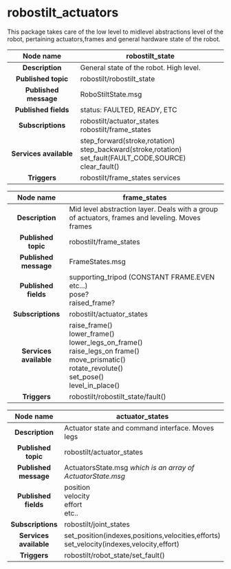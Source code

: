 # robostilt_actuators

This package takes care of the low level to midlevel abstractions level of the robot, pertaining actuators,frames and general hardware state of the robot. 

|       Node name        | robostilt_state                                              |
| :--------------------: | ------------------------------------------------------------ |
|    **Description**     | General state of the robot. High level.                      |
|  **Published topic**   | robostilt/robostilt_state                                    |
| **Published message**  | RoboStiltState.msg                                           |
|  **Published fields**  | status: FAULTED, READY, ETC                                  |
|   **Subscriptions**    | robostilt/actuator_states<br />robostilt/frame_states        |
| **Services available** | step_forward(stroke,rotation) <br>step_backward(stroke,rotation) <br />set_fault(FAULT_CODE,SOURCE) clear_fault() |
|      **Triggers**      | robostilt/frame_states services                              |



|       Node name        | frame_states                                                 |
| :--------------------: | ------------------------------------------------------------ |
|    **Description**     | Mid level abstraction layer. Deals with a group of actuators, frames and leveling. Moves frames |
|  **Published topic**   | robostilt/frame_states                                       |
| **Published message**  | FrameStates.msg                                              |
|  **Published fields**  | supporting_tripod (CONSTANT FRAME.EVEN etc...)<br />pose?<br />raised_frame? |
|   **Subscriptions**    | robostilt/actuator_states                                    |
| **Services available** | raise_frame() <br>lower_frame() <br />lower_legs_on_frame()<br />raise_legs_on frame()<br />move_prismatic()<br />rotate_revolute()<br />set_pose()<br />level_in_place() |
|      **Triggers**      | robostilt/robostilt_state/fault()                            |

 

|       Node name        | actuator_states                                              |
| :--------------------: | ------------------------------------------------------------ |
|    **Description**     | Actuator state and command interface. Moves legs             |
|  **Published topic**   | robostilt/actuator_states                                    |
| **Published message**  | ActuatorsState.msg *which is an array of ActuatorState.msg*  |
|  **Published fields**  | position<br />velocity<br />effort<br />etc..                |
|   **Subscriptions**    | robostilt/joint_states                                       |
| **Services available** | set_position(indexes,positions,velocities,efforts) <br>set_velocity(indexes,velocity,effort) |
|      **Triggers**      | robostilt/robot_state/set_fault()                            |